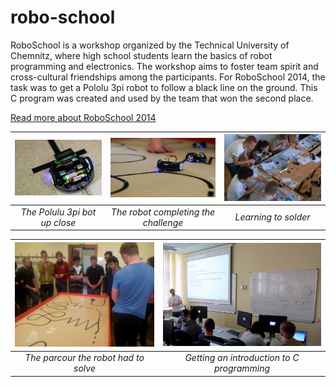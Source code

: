 # robo-school

RoboSchool is a workshop organized by the Technical University of Chemnitz, where high school students learn the basics of robot programming and electronics. The workshop aims to foster team spirit and cross-cultural friendships among the participants. For RoboSchool 2014, the task was to get a Pololu 3pi robot to follow a black line on the ground. This C program was created and used by the team that won the second place.

[Read more about RoboSchool 2014](https://www.tu-chemnitz.de/tu/pressestelle/aktuell/6091)

| ![](pictures/robot_close.jpg) | ![](pictures/robot_and_parcour.jpg)   | ![](pictures/soldering.jpg)     |
| :---------------------------: | :-----------------------------------: | :-----------------------------: |
| *The Polulu 3pi bot up close* | *The robot completing the challenge*  | *Learning to solder*            |


| ![](pictures/parcour.jpg)            | ![](pictures/introduction_to_c.jpg)        |
| :----------------------------------: | :----------------------------------------: |
| *The parcour the robot had to solve* | *Getting an introduction to C programming* |

